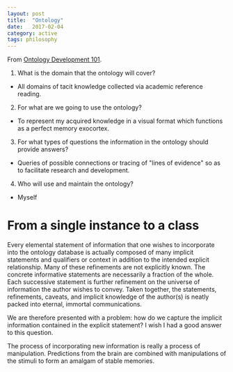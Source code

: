 ```yaml
---
layout: post
title:  "Ontology"
date:   2017-02-04
category: active
tags: philosophy
---
```


<!--more-->

From [Ontology Development 101](http://protege.stanford.edu/publications/ontology_development/ontology101-noy-mcguinness.html).

1. What is the domain that the ontology will cover?
  - All domains of tacit knowledge collected via academic reference reading.
2. For what are we going to use the ontology?
  - To represent my acquired knowledge in a visual format which functions as a perfect memory exocortex.
3. For what types of questions the information in the ontology should provide answers?
  - Queries of possible connections or tracing of "lines of evidence" so as to facilitate research and development.
4. Who will use and maintain the ontology?
  - Myself


# From a single instance to a class

Every elemental statement of information that one wishes to incorporate into the ontology database is actually composed of many implicit statements and qualifiers or context in addition to the intended explicit relationship. Many of these refinements are not explicitly known. The concrete informative statements are necessarily a fraction of the whole. Each successive statement is further refinement on the universe of information the author wishes to convey. Taken together, the statements, refinements, caveats, and implicit knowledge of the author(s) is neatly packed into eternal, immortal communications.

We are therefore presented with a problem: how do we capture the implicit information contained in the explicit statement? I wish I had a good answer to this question.

The process of incorporating new information is really a process of manipulation. Predictions from the brain are combined with manipulations of the stimuli to form an amalgam of stable memories.
